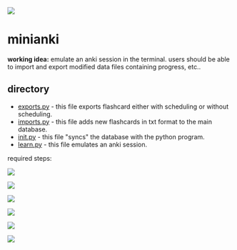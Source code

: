 ![](https://progress-bar.dev/42/?title=completed)

# minianki

**working idea:** emulate an anki session in the terminal. users should be able to import and export modified data files containing progress, etc..

## directory
- [exports.py](https://github.com/shuu-wasseo/minianki/blob/main/exports.py) - this file exports flashcard either with scheduling or without scheduling.
- [imports.py](https://github.com/shuu-wasseo/minianki/blob/main/imports.py) - this file adds new flashcards in txt format to the main database.
- [init.py](https://github.com/shuu-wasseo/minianki/blob/main/init.py) - this file "syncs" the database with the python program.
- [learn.py](https://github.com/shuu-wasseo/minianki/blob/main/learn.py) - this file emulates an anki session.

required steps:

![](https://progress-bar.dev/100/?title=format+cards)

![](https://progress-bar.dev/50/?title=emulate+anki's+spaced+repetition+algorithm)

![](https://progress-bar.dev/50/?title=allow+exporting+cards+%2B+data)

![](https://progress-bar.dev/50/?title=allow+importing+cards+%2B+data+(incl.+new+cards))

![](https://progress-bar.dev/0/?title=optimise+user+interface)

![](https://progress-bar.dev/0/?title=allow+preference+customisation)
